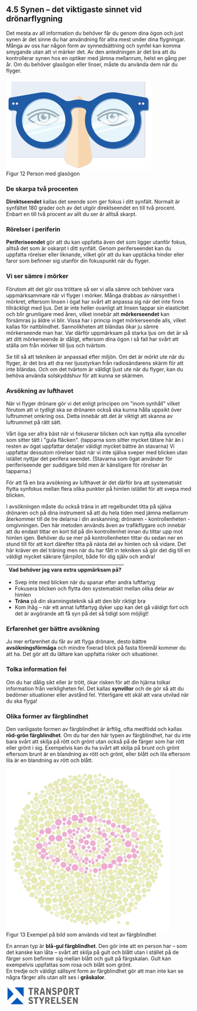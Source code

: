 ## 4.5 Synen – det viktigaste sinnet vid drönarflygning

Det mesta av all information du behöver får du genom dina ögon och just synen är det sinne du har användning för allra mest under dina flygningar. Många av oss har någon form av synnedsättning och synfel kan komma smygande utan att vi märker det. Av den anledningen är det bra att du kontrollerar synen hos en optiker med jämna mellanrum, helst en gång per år. Om du behöver glasögon eller linser, måste du använda dem när du flyger.

![Figur 12 Person med glasögon](./A1A3_SE-sv/Figur_012.png)  
Figur 12 Person med glasögon

### De skarpa två procenten

**Direktseendet** kallas det seende som ger fokus i ditt synfält. Normalt är synfältet 180 grader och av det utgör direktseendet en till två procent. Enbart en till två procent av allt du ser är alltså skarpt.

### Rörelser i periferin

**Periferiseendet** gör att du kan uppfatta även det som ligger utanför fokus, alltså det som är oskarpt i ditt synfält. Genom periferseendet kan du uppfatta rörelser eller liknande, vilket gör att du kan upptäcka hinder eller faror som befinner sig utanför din fokuspunkt när du flyger.

### Vi ser sämre i mörker

Förutom att det gör oss tröttare så ser vi alla sämre och behöver vara uppmärksammare när vi flyger i mörker. Många drabbas av närsynthet i mörkret, eftersom linsen i ögat har svårt att anpassa sig när det inte finns tillräckligt med ljus. Det är inte heller ovanligt att linsen tappar sin elasticitet och blir grumligare med åren, vilket innebär att **mörkerseendet** kan försämras ju äldre vi blir. Vissa har i princip inget mörkerseende alls, vilket kallas för nattblindhet. Sannolikheten att bländas ökar ju sämre mörkerseende man har. Var därför uppmärksam på starka ljus om det är så att ditt mörkerseende är dåligt, eftersom dina ögon i så fall har svårt att ställa om från mörker till ljus och tvärtom.

Se till så att tekniken är anpassad efter miljön. Om det är mörkt ute när du flyger, är det bra att dra ner ljusstyrkan från radiosändarens skärm för att inte bländas. Och om det tvärtom är väldigt ljust ute när du flyger, kan du behöva använda solskyddshuv för att kunna se skärmen.

### Avsökning av lufthavet

När vi flyger drönare gör vi det enligt principen om "inom synhåll" vilket förutom att vi tydligt ska se drönaren också ska kunna hålla uppsikt över luftrummet omkring oss. Detta innebär att det är viktigt att skanna av luftrummet på rätt sätt.

Vårt öga ser allra bäst när vi fokuserar blicken och kan nyttja alla synceller som sitter tätt i "gula fläcken". (tapparna som sitter mycket tätare här än i resten av ögat uppfattar detaljer väldigt mycket bättre än stavarna) Vi uppfattar dessutom rörelser bäst när vi inte själva sveper med blicken utan istället nyttjar det perifera seendet. (Stavarna som ögat använder för periferiseende ger suddigare bild men är känsligare för rörelser än tapparna.)

För att få en bra avsökning av lufthavet är det därför bra att systematiskt flytta synfokus mellan flera olika punkter på himlen istället för att svepa med blicken.

I avsökningen måste du också träna in att regelbundet titta på själva drönaren och på dina instrument så att du hela tiden med jämna mellanrum återkommer till de tre delarna i din avskanning; drönaren - kontrollenheten - omgivningen. Den här metoden används även av trafikflygare och innebär att du endast tittar en kort tid på din kontrollenhet innan du tittar upp mot himlen igen. Behöver du se mer på kontrollenheten tittar du sedan ner en stund till för att kort därefter titta på nästa del av himlen och så vidare. Det här kräver en del träning men när du har fått in tekniken så gör det dig till en väldigt mycket säkrare fjärrpilot, både för dig själv och andra!

| Vad behöver jag vara extra uppmärksam på? |
|---|
* Svep inte med blicken när du spanar efter andra luftfartyg
* Fokusera blicken och flytta den systematiskt mellan olika delar av himlen
* **Träna** på din skanningsteknik så att den blir riktigt bra
* Kom ihåg – när ett annat luftfartyg dyker upp kan det gå väldigt fort och det är avgörande att få syn på det så tidigt som möjligt!

### Erfarenhet ger bättre avsökning

Ju mer erfarenhet du får av att flyga drönare, desto bättre **avsökningsförmåga** och mindre fixerad blick på fasta föremål kommer du att ha. Det gör att du lättare kan uppfatta risker och situationer.

### Tolka information fel

Om du har dålig sikt eller är trött, ökar risken för att din hjärna tolkar information från verkligheten fel. Det kallas **synvillor** och de gör så att du bedömer situationer eller avstånd fel. Ytterligare ett skäl att vara utvilad när du ska flyga!

### Olika former av färgblindhet

Den vanligaste formen av färgblindhet är ärftlig, ofta medfödd och kallas **röd-grön färgblindhet**. Om du har den här typen av färgblindhet, har du inte bara svårt att skilja på rött och grönt utan också på de färger som har rött eller grönt i sig. Exempelvis kan du ha svårt att skilja på brunt och grönt eftersom brunt är en blandning av rött och grönt, eller blått och lila eftersom lila är en blandning av rött och blått.

![Figur 13 Exempel på bild som används vid test av färgblindhet](./A1A3_SE-sv/Figur_013.png)  
Figur 13 Exempel på bild som används vid test av färgblindhet

En annan typ är **blå-gul färgblindhet**. Den gör inte att en person har – som det kanske kan låta – svårt att skilja på gult och blått utan i stället på de färger som befinner sig mellan blått och gult på färgskalan. Gult kan exempelvis uppfattas som rosa och blått som grönt.  
En tredje och väldigt sällsynt form av färgblindhet gör att man inte kan se några färger alls utan allt ses i **gråskalor**.

![Transport Styrelsen](./images/Logga.png)  

